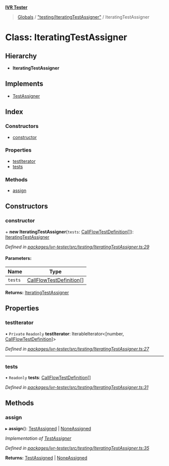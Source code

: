 **[IVR Tester](../README.md)**

> [Globals](../README.md) / ["testing/IteratingTestAssigner"](../modules/_testing_iteratingtestassigner_.md) / IteratingTestAssigner

# Class: IteratingTestAssigner

## Hierarchy

* **IteratingTestAssigner**

## Implements

* [TestAssigner](../interfaces/_testing_iteratingtestassigner_.testassigner.md)

## Index

### Constructors

* [constructor](_testing_iteratingtestassigner_.iteratingtestassigner.md#constructor)

### Properties

* [testIterator](_testing_iteratingtestassigner_.iteratingtestassigner.md#testiterator)
* [tests](_testing_iteratingtestassigner_.iteratingtestassigner.md#tests)

### Methods

* [assign](_testing_iteratingtestassigner_.iteratingtestassigner.md#assign)

## Constructors

### constructor

\+ **new IteratingTestAssigner**(`tests`: [CallFlowTestDefinition](../interfaces/_testing_test_callflowtestdefinition_.callflowtestdefinition.md)[]): [IteratingTestAssigner](_testing_iteratingtestassigner_.iteratingtestassigner.md)

*Defined in [packages/ivr-tester/src/testing/IteratingTestAssigner.ts:29](https://github.com/SketchingDev/ivr-tester/blob/aa015fb/packages/ivr-tester/src/testing/IteratingTestAssigner.ts#L29)*

#### Parameters:

Name | Type |
------ | ------ |
`tests` | [CallFlowTestDefinition](../interfaces/_testing_test_callflowtestdefinition_.callflowtestdefinition.md)[] |

**Returns:** [IteratingTestAssigner](_testing_iteratingtestassigner_.iteratingtestassigner.md)

## Properties

### testIterator

• `Private` `Readonly` **testIterator**: IterableIterator\<[number, [CallFlowTestDefinition](../interfaces/_testing_test_callflowtestdefinition_.callflowtestdefinition.md)]>

*Defined in [packages/ivr-tester/src/testing/IteratingTestAssigner.ts:27](https://github.com/SketchingDev/ivr-tester/blob/aa015fb/packages/ivr-tester/src/testing/IteratingTestAssigner.ts#L27)*

___

### tests

• `Readonly` **tests**: [CallFlowTestDefinition](../interfaces/_testing_test_callflowtestdefinition_.callflowtestdefinition.md)[]

*Defined in [packages/ivr-tester/src/testing/IteratingTestAssigner.ts:31](https://github.com/SketchingDev/ivr-tester/blob/aa015fb/packages/ivr-tester/src/testing/IteratingTestAssigner.ts#L31)*

## Methods

### assign

▸ **assign**(): [TestAssigned](../interfaces/_testing_iteratingtestassigner_.testassigned.md) \| [NoneAssigned](../interfaces/_testing_iteratingtestassigner_.noneassigned.md)

*Implementation of [TestAssigner](../interfaces/_testing_iteratingtestassigner_.testassigner.md)*

*Defined in [packages/ivr-tester/src/testing/IteratingTestAssigner.ts:35](https://github.com/SketchingDev/ivr-tester/blob/aa015fb/packages/ivr-tester/src/testing/IteratingTestAssigner.ts#L35)*

**Returns:** [TestAssigned](../interfaces/_testing_iteratingtestassigner_.testassigned.md) \| [NoneAssigned](../interfaces/_testing_iteratingtestassigner_.noneassigned.md)

